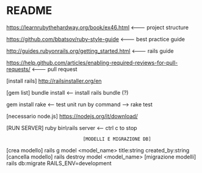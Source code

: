 # README

https://learnrubythehardway.org/book/ex46.html          <--- project structure

https://github.com/bbatsov/ruby-style-guide             <--- best practice guide

http://guides.rubyonrails.org/getting_started.html      <--- rails guide

https://help.github.com/articles/enabling-required-reviews-for-pull-requests/       <--- pull request 

[install rails]
http://railsinstaller.org/en


[gem list]
bundle install                  <-- install rails bundle (?)

gem install rake                <-- test unit run by command -->           rake test

[necessario node.js]
https://nodejs.org/it/download/

[RUN SERVER]
ruby bin\rails server           <-- ctrl c to stop

								[MODELLI E MIGRAZIONE DB]
[crea modello]
rails g model <model_name> title:string created_by:string
[cancella modello]
rails destroy model <model_name>
[migrazione modelli]
rails db:migrate RAILS_ENV=development

